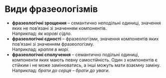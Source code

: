 # Види фразеологізмів

* **фразеологiчнi зрощення** – семантично неподiльнi одиницi, значення яких не пов’язанi зi значенням компонентiв.<br>
Наприклад: <i>як коровi сiдло</i>.</div>
* **фразеологiчнi єдностi** – фразеологiзми, значення компонентiв
яких пов’язанi зi значенням фразеологiзму.<br>
Наприклад: <i>крапля в морi</i>.
* **фразеологiчнi сполучення** – семантично подiльнi одиницi, компоненти яких мають певну самостiйнiсть. Один з компонентiв є
стiйким i не може замiнюватись, а iншi можуть мати взаємну замiну.<br>
Наприклад: <i>брати до серця – брати до уваги</i>.